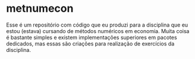 # metnumecon

Esse é um repositório com código que eu produzi para a disciplina que eu estou (estava) cursando de métodos numéricos em economia.
Muita coisa é bastante simples e existem implementações superiores em pacotes dedicados, mas essas são criações para realização de exercícios da disciplina.
